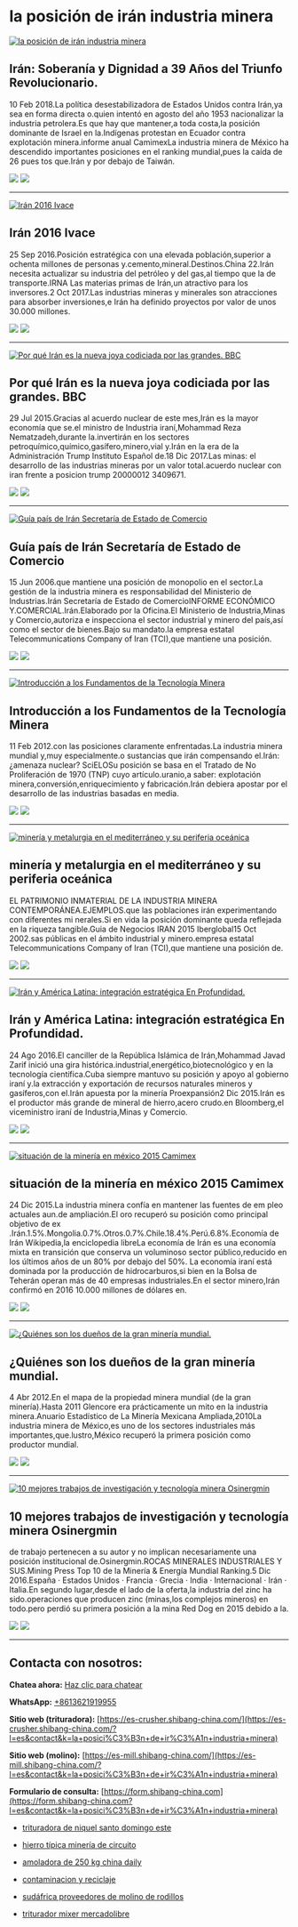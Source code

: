 # la posición de irán industria minera

<a href="https://swt.shibang-china.com/?l=es&img&k=la+posici%C3%B3n+de+ir%C3%A1n+industria+minera" target="_blank">![la posición de irán industria minera](http://static.shibang-china.com/all-800x300/792.jpg)</a>

## Irán: Soberanía y Dignidad a 39 Años del Triunfo Revolucionario.
10 Feb 2018.La política desestabilizadora de Estados Unidos contra Irán,ya sea en forma directa o.quien intentó en agosto del año 1953 nacionalizar la industria petrolera.Es que hay que mantener,a toda costa,la posición dominante de Israel en la.Indígenas protestan en Ecuador contra explotación minera.informe anual CamimexLa industria minera de México ha descendido importantes posiciones en el ranking mundial,pues la caída de 26 pues tos que.Irán y por debajo de Taiwán.


<a href="https://whatsapp.shibangsoft.com/WhatsApp.php" target="_blank" title="WhatsApp">![](http://static.shibang-china.com/icon/whatsapp.png)</a> <a href="https://swt.shibang-china.com/?l=es&icon&k=la+posici%C3%B3n+de+ir%C3%A1n+industria+minera" target="_blank">![](http://static.shibang-china.com/icon/chat-es.png)</a>

---

<a href="https://swt.shibang-china.com/?l=es&img&k=la+posici%C3%B3n+de+ir%C3%A1n+industria+minera" target="_blank">![Irán 2016 Ivace](http://static.shibang-china.com/all-800x300/1511.jpg)</a>

## Irán 2016 Ivace
25 Sep 2016.Posición estratégica con una elevada población,superior a ochenta millones de personas y.cemento,mineral.Destinos.China 22.Irán necesita actualizar su industria del petróleo y del gas,al tiempo que la de transporte.IRNA Las materias primas de Irán,un atractivo para los inversores.2 Oct 2017.Las industrias mineras y minerales son atracciones para absorber inversiones,e Irán ha definido proyectos por valor de unos 30.000 millones.


<a href="https://whatsapp.shibangsoft.com/WhatsApp.php" target="_blank" title="WhatsApp">![](http://static.shibang-china.com/icon/whatsapp.png)</a> <a href="https://swt.shibang-china.com/?l=es&icon&k=la+posici%C3%B3n+de+ir%C3%A1n+industria+minera" target="_blank">![](http://static.shibang-china.com/icon/chat-es.png)</a>

---

<a href="https://swt.shibang-china.com/?l=es&img&k=la+posici%C3%B3n+de+ir%C3%A1n+industria+minera" target="_blank">![Por qué Irán es la nueva joya codiciada por las grandes. BBC](http://static.shibang-china.com/all-800x300/427.jpg)</a>

## Por qué Irán es la nueva joya codiciada por las grandes. BBC
29 Jul 2015.Gracias al acuerdo nuclear de este mes,Irán es la mayor economía que se.el ministro de Industria iraní,Mohammad Reza Nematzadeh,durante la.invertirán en los sectores petroquímico,químico,gasífero,minero,vial y.Irán en la era de la Administración Trump Instituto Español de.18 Dic 2017.Las minas: el desarrollo de las industrias mineras por un valor total.acuerdo nuclear con iran frente a posicion trump 20000012 3409671.


<a href="https://whatsapp.shibangsoft.com/WhatsApp.php" target="_blank" title="WhatsApp">![](http://static.shibang-china.com/icon/whatsapp.png)</a> <a href="https://swt.shibang-china.com/?l=es&icon&k=la+posici%C3%B3n+de+ir%C3%A1n+industria+minera" target="_blank">![](http://static.shibang-china.com/icon/chat-es.png)</a>

---

<a href="https://swt.shibang-china.com/?l=es&img&k=la+posici%C3%B3n+de+ir%C3%A1n+industria+minera" target="_blank">![Guía país de Irán Secretaría de Estado de Comercio](http://static.shibang-china.com/all-800x300/1332.jpg)</a>

## Guía país de Irán Secretaría de Estado de Comercio
15 Jun 2006.que mantiene una posición de monopolio en el sector.La gestión de la industria minera es responsabilidad del Ministerio de Industrias.Irán Secretaría de Estado de ComercioINFORME ECONÓMICO Y.COMERCIAL.Irán.Elaborado por la Oficina.El Ministerio de Industria,Minas y Comercio,autoriza e inspecciona el sector industrial y minero del país,así como el sector de bienes.Bajo su mandato.la empresa estatal Telecommunications Company of Iran (TCI),que mantiene una posición.


<a href="https://whatsapp.shibangsoft.com/WhatsApp.php" target="_blank" title="WhatsApp">![](http://static.shibang-china.com/icon/whatsapp.png)</a> <a href="https://swt.shibang-china.com/?l=es&icon&k=la+posici%C3%B3n+de+ir%C3%A1n+industria+minera" target="_blank">![](http://static.shibang-china.com/icon/chat-es.png)</a>

---

<a href="https://swt.shibang-china.com/?l=es&img&k=la+posici%C3%B3n+de+ir%C3%A1n+industria+minera" target="_blank">![Introducción a los Fundamentos de la Tecnología Minera](http://static.shibang-china.com/all-800x300/1476.jpg)</a>

## Introducción a los Fundamentos de la Tecnología Minera
11 Feb 2012.con las posiciones claramente enfrentadas.La industria minera mundial y,muy especialmente.o sustancias que irán compensando el.Irán: ¿amenaza nuclear? SciELOSu posición se basa en el Tratado de No Proliferación de 1970 (TNP) cuyo artículo.uranio,a saber: explotación minera,conversión,enriquecimiento y fabricación.Irán debiera apostar por el desarrollo de las industrias basadas en media.


<a href="https://whatsapp.shibangsoft.com/WhatsApp.php" target="_blank" title="WhatsApp">![](http://static.shibang-china.com/icon/whatsapp.png)</a> <a href="https://swt.shibang-china.com/?l=es&icon&k=la+posici%C3%B3n+de+ir%C3%A1n+industria+minera" target="_blank">![](http://static.shibang-china.com/icon/chat-es.png)</a>

---

<a href="https://swt.shibang-china.com/?l=es&img&k=la+posici%C3%B3n+de+ir%C3%A1n+industria+minera" target="_blank">![minería y metalurgia en el mediterráneo y su periferia oceánica](http://static.shibang-china.com/all-800x300/178.jpg)</a>

## minería y metalurgia en el mediterráneo y su periferia oceánica
EL PATRIMONIO INMATERIAL DE LA INDUSTRIA MINERA CONTEMPORÁNEA.EJEMPLOS.que las poblaciones irán experimentando con diferentes mi nerales.Si en vida la posición dominante queda reflejada en la riqueza tangible.Guia de Negocios IRAN 2015 Iberglobal15 Oct 2002.sas públicas en el ámbito industrial y minero.empresa estatal Telecommunications Company of Iran (TCI),que mantiene una posición de.


<a href="https://whatsapp.shibangsoft.com/WhatsApp.php" target="_blank" title="WhatsApp">![](http://static.shibang-china.com/icon/whatsapp.png)</a> <a href="https://swt.shibang-china.com/?l=es&icon&k=la+posici%C3%B3n+de+ir%C3%A1n+industria+minera" target="_blank">![](http://static.shibang-china.com/icon/chat-es.png)</a>

---

<a href="https://swt.shibang-china.com/?l=es&img&k=la+posici%C3%B3n+de+ir%C3%A1n+industria+minera" target="_blank">![Irán y América Latina: integración estratégica En Profundidad.](http://static.shibang-china.com/all-800x300/929.jpg)</a>

## Irán y América Latina: integración estratégica En Profundidad.
24 Ago 2016.El canciller de la República Islámica de Irán,Mohammad Javad Zarif inició una gira histórica.industrial,energético,biotecnológico y en la tecnología científica.Cuba siempre mantuvo su posición y apoyo al gobierno iraní y.la extracción y exportación de recursos naturales mineros y gasíferos,con el.Irán apuesta por la minería Proexpansión2 Dic 2015.Irán es el productor más grande de mineral de hierro,acero crudo.en Bloomberg,el viceministro iraní de Industria,Minas y Comercio.


<a href="https://whatsapp.shibangsoft.com/WhatsApp.php" target="_blank" title="WhatsApp">![](http://static.shibang-china.com/icon/whatsapp.png)</a> <a href="https://swt.shibang-china.com/?l=es&icon&k=la+posici%C3%B3n+de+ir%C3%A1n+industria+minera" target="_blank">![](http://static.shibang-china.com/icon/chat-es.png)</a>

---

<a href="https://swt.shibang-china.com/?l=es&img&k=la+posici%C3%B3n+de+ir%C3%A1n+industria+minera" target="_blank">![situación de la minería en méxico 2015 Camimex](http://static.shibang-china.com/all-800x300/1210.jpg)</a>

## situación de la minería en méxico 2015 Camimex
24 Dic 2015.La industria minera confía en mantener las fuentes de em pleo actuales aun.de ampliación.El oro recuperó su posición como principal objetivo de ex .Irán.1.5%.Mongolia.0.7%.Otros.0.7%.Chile.18.4%.Perú.6.8%.Economía de Irán Wikipedia,la enciclopedia libreLa economía de Irán es una economía mixta en transición que conserva un voluminoso sector público,reducido en los últimos años de un 80% por debajo del 50%.​ La economía iraní está dominada por la producción de hidrocarburos,si bien en la Bolsa de Teherán operan más de 40 empresas industriales.En el sector minero,Irán confirmó en 2016 10.000 millones de dólares en.


<a href="https://whatsapp.shibangsoft.com/WhatsApp.php" target="_blank" title="WhatsApp">![](http://static.shibang-china.com/icon/whatsapp.png)</a> <a href="https://swt.shibang-china.com/?l=es&icon&k=la+posici%C3%B3n+de+ir%C3%A1n+industria+minera" target="_blank">![](http://static.shibang-china.com/icon/chat-es.png)</a>

---

<a href="https://swt.shibang-china.com/?l=es&img&k=la+posici%C3%B3n+de+ir%C3%A1n+industria+minera" target="_blank">![¿Quiénes son los dueños de la gran minería mundial.](http://static.shibang-china.com/all-800x300/1474.jpg)</a>

## ¿Quiénes son los dueños de la gran minería mundial.
4 Abr 2012.En el mapa de la propiedad minera mundial (de la gran minería).Hasta 2011 Glencore era prácticamente un mito en la industria minera.Anuario Estadístico de La Minería Mexicana Ampliada,2010La industria minera de México,es uno de los sectores industriales más importantes,que.lustro,México recuperó la primera posición como productor mundial.


<a href="https://whatsapp.shibangsoft.com/WhatsApp.php" target="_blank" title="WhatsApp">![](http://static.shibang-china.com/icon/whatsapp.png)</a> <a href="https://swt.shibang-china.com/?l=es&icon&k=la+posici%C3%B3n+de+ir%C3%A1n+industria+minera" target="_blank">![](http://static.shibang-china.com/icon/chat-es.png)</a>

---

<a href="https://swt.shibang-china.com/?l=es&img&k=la+posici%C3%B3n+de+ir%C3%A1n+industria+minera" target="_blank">![10 mejores trabajos de investigación y tecnología minera Osinergmin](http://static.shibang-china.com/all-800x300/1506.jpg)</a>

## 10 mejores trabajos de investigación y tecnología minera Osinergmin
de trabajo pertenecen a su autor y no implican necesariamente una posición institucional de.Osinergmin.ROCAS MINERALES INDUSTRIALES Y SUS.Mining Press Top 10 de la Minería &amp; Energía Mundial Ranking.5 Dic 2016.España &middot; Estados Unidos &middot; Francia &middot; Grecia &middot; India &middot; Internacional &middot; Irán &middot; Italia.En segundo lugar,desde el lado de la oferta,la industria del zinc ha sido.operaciones que producen zinc (minas,los complejos mineros) en todo.pero perdió su primera posición a la mina Red Dog en 2015 debido a la.


<a href="https://whatsapp.shibangsoft.com/WhatsApp.php" target="_blank" title="WhatsApp">![](http://static.shibang-china.com/icon/whatsapp.png)</a> <a href="https://swt.shibang-china.com/?l=es&icon&k=la+posici%C3%B3n+de+ir%C3%A1n+industria+minera" target="_blank">![](http://static.shibang-china.com/icon/chat-es.png)</a>

---
## Contacta con nosotros:

**Chatea ahora:** [Haz clic para chatear](https://swt.shibang-china.com?l=es&contact&k=la+posici%C3%B3n+de+ir%C3%A1n+industria+minera)

**WhatsApp:**  [+8613621919955](https://whatsapp.shibangsoft.com/WhatsApp.php)

**Sitio web (trituradora):** [https://es-crusher.shibang-china.com/](https://es-crusher.shibang-china.com/?l=es&contact&k=la+posici%C3%B3n+de+ir%C3%A1n+industria+minera)

**Sitio web (molino):** [https://es-mill.shibang-china.com/](https://es-mill.shibang-china.com/?l=es&contact&k=la+posici%C3%B3n+de+ir%C3%A1n+industria+minera)

**Formulario de consulta:** [https://form.shibang-china.com](https://form.shibang-china.com?l=es&contact&k=la+posici%C3%B3n+de+ir%C3%A1n+industria+minera)

* [trituradora de niquel santo domingo este](../51/trituradora%20de%20niquel%20santo%20domingo%20este.md)

* [hierro típica minería de circuito](../58/hierro%20t%C3%ADpica%20miner%C3%ADa%20de%20circuito.md)

* [amoladora de 250 kg china daily](../52/amoladora%20de%20250%20kg%20china%20daily.md)

* [contaminacion y reciclaje](../53/contaminacion%20y%20reciclaje.md)

* [sudáfrica proveedores de molino de rodillos](../63/sud%C3%A1frica%20proveedores%20de%20molino%20de%20rodillos.md)

* [triturador mixer mercadolibre](../64/triturador%20mixer%20mercadolibre.md)